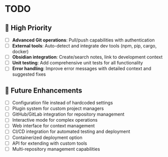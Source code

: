 # TODO

## 🚀 High Priority
- [ ] **Advanced Git operations**: Pull/push capabilities with authentication
- [ ] **External tools**: Auto-detect and integrate dev tools (npm, pip, cargo, docker)
- [ ] **Obsidian integration**: Create/search notes, link to development context
- [ ] **Unit testing**: Add comprehensive unit tests for all functionality
- [ ] **Error handling**: Improve error messages with detailed context and suggested fixes

## 🔮 Future Enhancements
- [ ] Configuration file instead of hardcoded settings
- [ ] Plugin system for custom project managers
- [ ] GitHub/GitLab integration for repository management
- [ ] Interactive mode for complex operations
- [ ] Web interface for context management
- [ ] CI/CD integration for automated testing and deployment
- [ ] Containerized deployment option
- [ ] API for extending with custom tools
- [ ] Multi-repository management capabilities